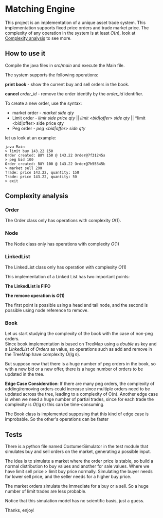 # Matching Engine
This project is an implementation of a unique asset trade system. This implementation 
supports fixed price orders and trade market price. 
The complexity of any operation in the system is at least $O(n)$, look at [Complexity analysis](#complexity-analysis) to see more.


## How to use it
Compile the java files in *src/main* and execute the Main file. 

The system supports the following operations: 

**print book** - show the current buy and sell orders in the book.

**cancel** *order_id* - remove the order identify by the *order_id* identifier.

To create a new order, use the syntax:

* market order - *market side qty*
* Limit order - *limit side price qty* || *limit <bid|offer> side qty* || *limit <bid|offer> side price qty
* Peg order - *peg <bid|offer> side qty*

let us look at an example:
    
    java Main 
    > limit buy 143.22 150 
    Order created: BUY 150 @ 143.22 Order@7f31245a
    > peg bid 100 
    Order created: BUY 100 @ 143.22 Order@7h55345b
    > market sell 200 
    Trade: price 143.22, quantity: 150
    Trade: price 143.22, quantity: 50
    > exit 

## Complexity analysis
### Order
The Order class only has operations with complexity $O(1)$.  

### Node 
The Node class only has operations with complexity $O(1)$ 

### LinkedList 
The LinkedList class only has operation with complexity $O(1)$ 

This implementation of a Linked List has two important points:

**The LinkedList is FIFO** 

**The remove operation is $O(1)$**

The first point is possible using a head and tail node, and the second is possible
using node reference to remove. 

### Book  
Let us start studying the complexity of the book with the case of non-peg orders.    
Since book implementation is based on TreeMap using a *double* as key and a *LinkedList* of *Orders* as value,
so operations such as add and remove in the TreeMap have complexity $O(\lg n)$.

But suppose now that there is a huge number of peg orders in the book, so with a new bid or 
a new offer, there is a huge number of orders to be updated in the tree.

**Edge Case Consideration**:
If there are many peg orders, the complexity of adding/removing orders could 
increase since multiple orders need to be updated across the tree, leading to a complexity of O(n).
Another edge case is when we need a huge number of partial trades, since for each trade the
complexity is $O(\lg n)$ this can be time-consuming.

The Book class is implemented supposing that this kind of edge case is improbable. 
So the other's operations can be faster 

## Tests 
There is a python file named CostumerSimulator in the test module that 
simulates buy and sell orders on the market, generating a possible input. 

The idea is to simulate a market where the order price is stable, so build a normal distribution to buy values and another for sale values. 
Where we have limit sell price > limit buy price normally. Simulating the buyer needs 
for lower sell price, and the seller needs for a higher buy price. 

The market orders simulate the immediate for a buy or a sell. So a huge number of limit 
trades are less probable. 

Notice that this simulation model has no scientific basis, just a guess.


Thanks, enjoy!

